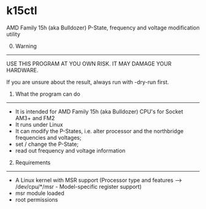 k15ctl
======
AMD Family 15h (aka Bulldozer) P-State, frequency and voltage modification utility


0. Warning
----------
USE THIS PROGRAM AT YOU OWN RISK. IT MAY DAMAGE YOUR HARDWARE.

If you are unsure about the result, always run with -dry-run first.


1. What the program can do
--------------------------
- It is intended for AMD Family 15h (aka Bulldozer)  CPU's for Socket AM3+ and FM2
- It runs under Linux
- It can modify the P-States, i.e. alter processor and the northbridge frequencies and voltages;
- set / change the P-State;
- read out frequency and voltage information


2. Requirements
---------------
- A Linux kernel with MSR support (Processor type and features --> 
  /dev/cpu/*/msr - Model-specific register support) 
- msr module loaded
- root permissions
